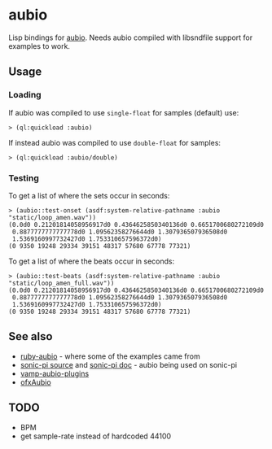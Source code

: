 # aubio

Lisp bindings for [aubio](https://aubio.org/). Needs aubio compiled with libsndfile support for examples to work.

## Usage

### Loading
If aubio was compiled to use `single-float` for samples (default) use:
```
> (ql:quickload :aubio)
```
If instead aubio was compiled to use `double-float` for samples:
```
> (ql:quickload :aubio/double)
```

### Testing
To get a list of where the sets occur in seconds:
```
> (aubio::test-onset (asdf:system-relative-pathname :aubio "static/loop_amen.wav"))
(0.0d0 0.21201814058956917d0 0.4364625850340136d0 0.6651700680272109d0
 0.8877777777777778d0 1.09562358276644d0 1.307936507936508d0
 1.5369160997732427d0 1.753310657596372d0)
(0 9350 19248 29334 39151 48317 57680 67778 77321)
```
To get a list of where the beats occur in seconds:
```
> (aubio::test-beats (asdf:system-relative-pathname :aubio "static/loop_amen_full.wav"))
(0.0d0 0.21201814058956917d0 0.4364625850340136d0 0.6651700680272109d0
 0.8877777777777778d0 1.09562358276644d0 1.307936507936508d0
 1.5369160997732427d0 1.753310657596372d0)
(0 9350 19248 29334 39151 48317 57680 67778 77321)
```

## See also

* [ruby-aubio](https://github.com/xavriley/ruby-aubio) - where some of the examples came from
* [sonic-pi source](https://github.com/samaaron/sonic-pi/blob/0fff19db99350ab143a3a5c3e353c73555ca3574/app/server/ruby/lib/sonicpi/samplebuffer.rb) and [sonic-pi doc](https://github.com/samaaron/sonic-pi/blob/master/etc/doc/tutorial/A.12-sample-slicing.md) - aubio being used on sonic-pi
* [vamp-aubio-plugins](https://github.com/aubio/vamp-aubio-plugins)
* [ofxAubio](https://github.com/aubio/ofxAubio)

## TODO

- BPM
- get sample-rate instead of hardcoded 44100
